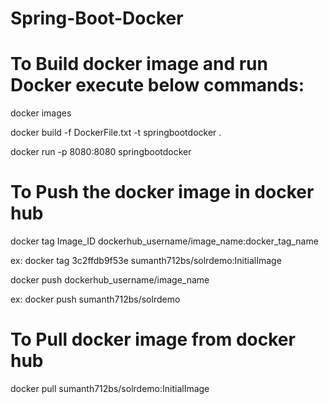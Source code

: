 # Spring-Boot-Docker

# To Build docker image and run Docker execute below commands:

docker images

docker build -f DockerFile.txt -t springbootdocker .


docker run -p 8080:8080 springbootdocker


# To Push the docker image in docker hub

docker tag Image_ID dockerhub_username/image_name:docker_tag_name

ex: docker tag 3c2ffdb9f53e sumanth712bs/solrdemo:InitialImage

docker push dockerhub_username/image_name      

ex: docker push sumanth712bs/solrdemo

# To Pull docker image from docker hub

docker pull sumanth712bs/solrdemo:InitialImage

